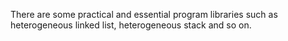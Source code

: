 There are some practical and essential program libraries such as heterogeneous linked list, heterogeneous stack and so on.

